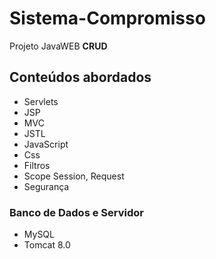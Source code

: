 # Sistema-Compromisso
Projeto JavaWEB **CRUD**

## Conteúdos abordados
+ Servlets
+ JSP
+ MVC
+ JSTL
+ JavaScript
+ Css
+ Filtros
+ Scope Session, Request
+ Segurança

### Banco de Dados e Servidor
+ MySQL
+ Tomcat 8.0
